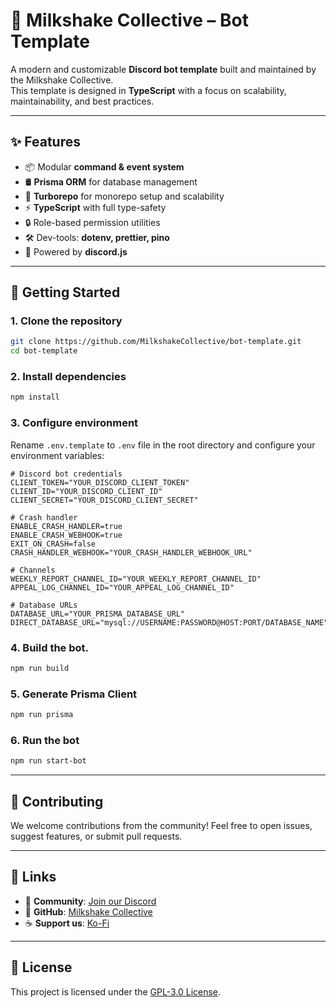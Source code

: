 # 🥤 Milkshake Collective – Bot Template

A modern and customizable **Discord bot template** built and maintained by the Milkshake Collective.  
This template is designed in **TypeScript** with a focus on scalability, maintainability, and best practices.

---

## ✨ Features

- 📦 Modular **command & event system**
- 🛢 **Prisma ORM** for database management
- 🚀 **Turborepo** for monorepo setup and scalability
- ⚡ **TypeScript** with full type-safety
- 🔒 Role-based permission utilities
- 🛠 Dev-tools: **dotenv, prettier, pino**
- 🤖 Powered by **discord.js**

---

## 🚀 Getting Started

### 1. Clone the repository

```bash
git clone https://github.com/MilkshakeCollective/bot-template.git
cd bot-template
```

### 2. Install dependencies

```bash
npm install
```

### 3. Configure environment

Rename `.env.template` to `.env` file in the root directory and configure your environment variables:

```
# Discord bot credentials
CLIENT_TOKEN="YOUR_DISCORD_CLIENT_TOKEN"
CLIENT_ID="YOUR_DISCORD_CLIENT_ID"
CLIENT_SECRET="YOUR_DISCORD_CLIENT_SECRET"

# Crash handler
ENABLE_CRASH_HANDLER=true
ENABLE_CRASH_WEBHOOK=true
EXIT_ON_CRASH=false
CRASH_HANDLER_WEBHOOK="YOUR_CRASH_HANDLER_WEBHOOK_URL"

# Channels
WEEKLY_REPORT_CHANNEL_ID="YOUR_WEEKLY_REPORT_CHANNEL_ID"
APPEAL_LOG_CHANNEL_ID="YOUR_APPEAL_LOG_CHANNEL_ID"

# Database URLs
DATABASE_URL="YOUR_PRISMA_DATABASE_URL"
DIRECT_DATABASE_URL="mysql://USERNAME:PASSWORD@HOST:PORT/DATABASE_NAME"
```

### 4. Build the bot.

```bash
npm run build
```

### 5. Generate Prisma Client

```bash
npm run prisma
```

### 6. Run the bot

```bash
npm run start-bot
```

---

## 🤝 Contributing

We welcome contributions from the community!
Feel free to open issues, suggest features, or submit pull requests.

---

## 📌 Links

- 💬 **Community**: [Join our Discord](https://discord.gg/wSAkewmzAM)
- 🔗 **GitHub**: [Milkshake Collective](https://github.com/MilkshakeCollective)
- ☕ **Support us**: [Ko-Fi](https://ko-fi.com/duckodas)

---

## 📜 License

This project is licensed under the [GPL-3.0 License](LICENSE).
